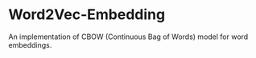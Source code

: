# Word2Vec-Embedding
An implementation of CBOW (Continuous Bag of Words) model for word embeddings.
